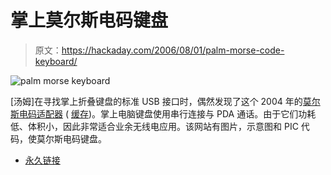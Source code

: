 # 掌上莫尔斯电码键盘

> 原文：<https://hackaday.com/2006/08/01/palm-morse-code-keyboard/>

![palm morse keyboard](img/781ed8b3bec126c02eb0a4408cd223a7.png)

[汤姆]在寻找掌上折叠键盘的标准 USB 接口时，偶然发现了这个 2004 年的[莫尔斯电码适配器](http://home.att.net/%7Ejacksonharbor/palm.htm) ( [缓存](http://home.att.net.nyud.net:8080/%7Ejacksonharbor/palm.htm))。掌上电脑键盘使用串行连接与 PDA 通话。由于它们功耗低、体积小，因此非常适合业余无线电应用。该网站有图片，示意图和 PIC 代码，使莫尔斯电码键盘。

*   [永久链接](http://home.att.net/~jacksonharbor/palm.htm)